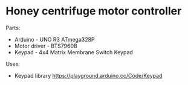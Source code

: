 # Honey centrifuge motor controller

Parts: 
* Arduino - UNO R3 ATmega328P
* Motor driver - BTS7960B
* Keypad - 4x4 Matrix Membrane Switch Keypad


Uses:
* Keypad library https://playground.arduino.cc/Code/Keypad